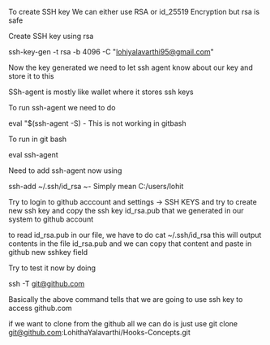 To create SSH key We can either use RSA or id_25519 Encryption but rsa is safe

Create SSH key using rsa

ssh-key-gen -t rsa -b 4096 -C "lohiyalavarthi95@gmail.com"

Now the key generated we need to let ssh agent know about our key and store it to this

SSh-agent is mostly like wallet where it stores ssh keys

To run ssh-agent we need to do

eval "$(ssh-agent -S) - This is not working in gitbash

To run in git bash

eval ssh-agent

Need to add ssh-agent now using

ssh-add ~/.ssh/id_rsa ~- Simply mean C:/users/lohit

Try to login to github acccount and settings -> SSH KEYS and try to create new ssh key and copy the ssh key id_rsa.pub that we generated in our system to github account

to read id_rsa.pub in our file, we have to do cat ~/.ssh/id_rsa this will output contents in the file id_rsa.pub and we can copy that content and paste in github new sshkey field

Try to test it now by doing

ssh -T git@github.com

Basically the above command tells that we are going to use ssh key to access github.com

if we want to clone from the github all we can do is just use git clone git@github.com:LohithaYalavarthi/Hooks-Concepts.git
